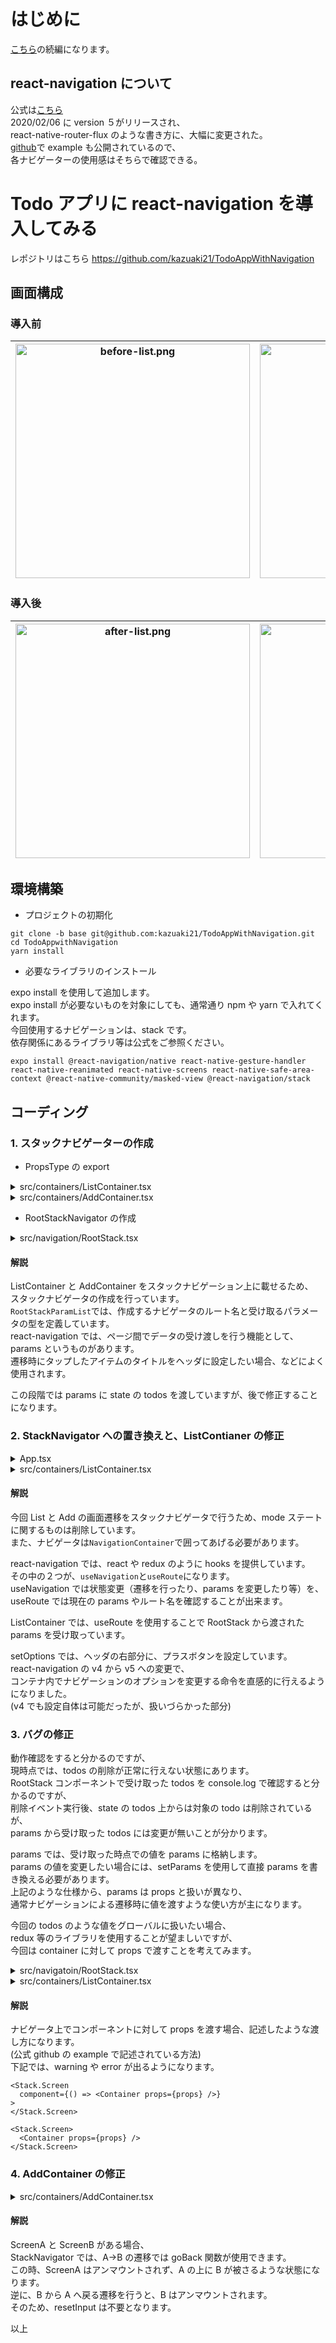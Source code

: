 # はじめに

[こちら](https://github.com/kazuaki21/TodoApp)の続編になります。

## react-navigation について

公式は[こちら](https://reactnavigation.org/)  
2020/02/06 に version ５がリリースされ、  
react-native-router-flux のような書き方に、大幅に変更された。  
[github](https://github.com/react-navigation/react-navigation)で example も公開されているので、  
各ナビゲーターの使用感はそちらで確認できる。

# Todo アプリに react-navigation を導入してみる

レポジトリはこちら
https://github.com/kazuaki21/TodoAppWithNavigation

## 画面構成

### 導入前

| <img width="375" alt="before-list.png" src="./assets/before-list.png"> | <img width="375" alt="before-add.png" src="./assets/before-add.png"> |
| :--------------------------------------------------------------------: | :------------------------------------------------------------------: |


### 導入後

| <img width="375" alt="after-list.png" src="./assets/after-list.png"> | <img width="375" alt="after-add.png" src="./assets/after-add.png"> |
| :------------------------------------------------------------------: | :----------------------------------------------------------------: |


## 環境構築

- プロジェクトの初期化

```
git clone -b base git@github.com:kazuaki21/TodoAppWithNavigation.git
cd TodoAppwithNavigation
yarn install
```

- 必要なライブラリのインストール

expo install を使用して追加します。  
expo install が必要ないものを対象にしても、通常通り npm や yarn で入れてくれます。  
今回使用するナビゲーションは、stack です。  
依存関係にあるライブラリ等は公式をご参照ください。

```
expo install @react-navigation/native react-native-gesture-handler react-native-reanimated react-native-screens react-native-safe-area-context @react-native-community/masked-view @react-navigation/stack
```

## コーディング

### 1. スタックナビゲーターの作成

- PropsType の export

<details><summary>src/containers/ListContainer.tsx</summary><div>

```diff
-type ListContainerProps = {
+export type ListContainerProps = {
   todos: Todo[];
   onPressPlus?: () => void;
   onPressCheck?: (todoId: number) => void;
 };
```

</div></details>

<details><summary>src/containers/AddContainer.tsx</summary><div>

```diff
-type AddContainerProps = {
+export type AddContainerProps = {
   onPressCancel?: () => void;
   onPressAdd?: (title: string, description: string) => void;
 };
```

</div></details>

- RootStackNavigator の作成

<details><summary>src/navigation/RootStack.tsx</summary><div>

```react
import React, { FC } from "react";
import { createStackNavigator } from "@react-navigation/stack";

import ListContainer, { ListContainerProps } from "../containers/ListContainer";
import AddContainer, { AddContainerProps } from "../containers/AddContainer";

export type RootStackParamList = {
  List: ListContainerProps;
  Add: AddContainerProps;
};

const Stack = createStackNavigator<RootStackParamList>();

type RootStackProps = ListContainerProps & AddContainerProps;

const RootStack: FC<RootStackProps> = ({
  todos = [],
  onPressCheck = () => undefined,
  onPressDelete = () => undefined,
  onPressAdd = () => undefined
}) => {
  const ListContainerParams: ListContainerProps = {
    todos,
    onPressCheck,
    onPressDelete
  };
  const AddContainerParams: AddContainerProps = {
    onPressAdd
  };

  return (
    <Stack.Navigator initialRouteName="List">
      <Stack.Screen
        name="List"
        component={ListContainer}
        initialParams={ListContaineParams}
      />
      <Stack.Screen
        name="Add"
        component={AddContainer}
        initialParams={AddContainerParams}
      />
    </Stack.Navigator>
  );
};

export default RootStack;
```

</div></details>

#### 解説

ListContainer と AddContainer をスタックナビゲーション上に載せるため、  
スタックナビゲータの作成を行っています。  
`RootStackParamList`では、作成するナビゲータのルート名と受け取るパラメータの型を定義しています。  
react-navigation では、ページ間でデータの受け渡しを行う機能として、params というものがあります。  
遷移時にタップしたアイテムのタイトルをヘッダに設定したい場合、などによく使用されます。

この段階では params に state の todos を渡していますが、後で修正することになります。

### 2. StackNavigator への置き換えと、ListContianer の修正

<details><summary>App.tsx</summary><div>

- 削除

```diff
-  const [mode, setMode] = useState<Mode>("list");
```

```diff
-  const changeMode = (mode: Mode) => {
-    setMode(mode);
-  };
```

```diff
-  const handlePressPlus = () => {
-    changeMode("add");
-  };
```

```diff
-  const handlePressCancel = () => {
-    changeMode("list");
-  };
```

```diff
-    changeMode("list");
```

- コンポーネントの置き換え

```react
return (
  <Fragment>
    <ListContainer
      todos={todos}
      onPressPlus={handlePressPlus}
      onPressCheck={handlePressCheck}
      onPressDelete={handlePressDelete}
    />
    <Modal visible={mode === "add"} animationType={"slide"}>
      <AddContainer
        onPressCancel={handlePressCancel}
        onPressAdd={handlePressAdd}
      />
    </Modal>
  </Fragment>
);
```

->

```react
return (
  <NavigationContainer>
    <RootStack
      todos={todos}
      onPressCheck={handlePressCheck}
      onPressDelete={handlePressDelete}
      onPressAdd={handlePressAdd}
    />
  </NavigationContainer>
);
```

</div></details>

<details><summary>src/containers/ListContainer.tsx</summary><div>

- import

```react
import { useNavigation, useRoute, RouteProp } from "@react-navigation/native";
import { StackNavigationProp } from "@react-navigation/stack";
import { RootStackParamList } from "../navigation/RootStack";
```

- type

```react
type NavigationProps = StackNavigationProp<RootStackParamList>;
type RouteProps = RouteProp<RootStackParamList, "List">;
```

```diff
 export type ListContainerProps = {
   todos: Todo[];
-  onPressPlus?: () => void;
   onPressCheck?: (todoId: number) => void;
   onPressDelete?: (todoId: number) => void;
 };
```

- props

```diff
-const ListContainer: FC<ListContainerProps> = ({
-  todos = [],
-  onPressPlus = () => undefined,
-  onPressCheck = () => undefined,
-  onPressDelete = () => undefined
-}) => {
+const ListContainer: FC<ListContainerProps> = (
+  {
+    // todos = [],
+    // onPressCheck = () => undefined,
+    // onPressDelete = () => undefined
+  }
+) => {
```

- navigation hooks

```react
const { navigate, setOptions } = useNavigation<NavigationProps>();
const {
  params: { todos, onPressCheck, onPressDelete }
} = useRoute<RouteProps>();
```

- plus button

```react
const handlePressPlus = () => {
  navigate("Add");
};

useEffect(() => {
  setOptions({
    headerRight: () => (
      <IconButton
        type="plus"
        onPress={handlePressPlus}
        style={styles.plus_button}
      />
    )
  });
}, []);
```

- コンポーネントの置き換え

```react
return (
  <SafeAreaView style={styles.safearea}>
    <View style={styles.container}>
      <View style={styles.header_container}>
        <Title>Todo List</Title>
        <IconButton
          type="plus"
          onPress={onPressPlus}
          style={styles.plus_button}
        />
      </View>
      <TodoList
        todos={todos}
        onPressCheck={onPressCheck}
        onPressDelete={onPressDelete}
      />
    </View>
  </SafeAreaView>
);
```

->

```react
return (
  <View style={styles.container}>
    <TodoList
      todos={todos}
      onPressCheck={onPressCheck}
      onPressDelete={onPressDelete}
    />
  </View>
)
```

- style

```react
const styles = StyleSheet.create({
  container: {
    flex: 1,
    backgroundColor: "white"
  },
  header_container: {
    alignItems: "center",
    paddingBottom: 20,
    borderBottomWidth: 1,
    borderColor: "gray"
  },
  todo: {
    borderBottomWidth: 1,
    borderColor: "gray"
  },
  plus_button: {
    marginRight: 30
  }
});
```

</div></details>

#### 解説

今回 List と Add の画面遷移をスタックナビゲータで行うため、mode ステートに関するものは削除しています。  
また、ナビゲータは`NavigationContainer`で囲ってあげる必要があります。

react-navigation では、react や redux のように hooks を提供しています。  
その中の２つが、`useNavigation`と`useRoute`になります。  
useNavigation では状態変更（遷移を行ったり、params を変更したり等）を、  
useRoute では現在の params やルート名を確認することが出来ます。

ListContainer では、useRoute を使用することで RootStack から渡された params を受け取っています。

setOptions では、ヘッダの右部分に、プラスボタンを設定しています。  
react-navigation の v4 から v5 への変更で、  
コンテナ内でナビゲーションのオプションを変更する命令を直感的に行えるようになりました。  
(v4 でも設定自体は可能だったが、扱いづらかった部分)

### 3. バグの修正

動作確認をすると分かるのですが、  
現時点では、todos の削除が正常に行えない状態にあります。  
RootStack コンポーネントで受け取った todos を console.log で確認すると分かるのですが、  
削除イベント実行後、state の todos 上からは対象の todo は削除されているが、  
params から受け取った todos には変更が無いことが分かります。

params では、受け取った時点での値を params に格納します。  
params の値を変更したい場合には、setParams を使用して直接 params を書き換える必要があります。  
上記のような仕様から、params は props と扱いが異なり、  
通常ナビゲーションによる遷移時に値を渡すような使い方が主になります。

今回の todos のような値をグローバルに扱いたい場合、  
redux 等のライブラリを使用することが望ましいですが、  
今回は container に対して props で渡すことを考えてみます。

<details><summary>src/navigatoin/RootStack.tsx</summary><div>

```diff
 export type RootStackParamList = {
-  List: ListContainerProps;
-  Add: AddContainerProps;
+  List: undefined;
+  Add: undefined;
 };
```

```diff
-  const ListContainerParams: ListContainerProps = {
-    todos,
-    onPressCheck,
-    onPressDelete
-  };
-  const AddContainerParams: AddContainerProps = {
-    onPressAdd
-  };
```

```react
return (
  <Stack.Navigator
    initialRouteName="List"
    headerMode="screen"
    screenOptions={{
      headerTitleStyle: styles.header_title
    }}
  >
    <Stack.Screen name="List">
      {() => (
        <ListContainer
          todos={todos}
          onPressCheck={onPressCheck}
          onPressDelete={onPressDelete}
        />
      )}
    </Stack.Screen>
    <Stack.Screen name="Add">
      {() => <AddContainer onPressAdd={onPressAdd} />}
    </Stack.Screen>
  </Stack.Navigator>
);
```

</div></details>

<details><summary>src/containers/ListContainer.tsx</summary><div>

```diff
-const ListContainer: FC<ListContainerProps> = (
-  {
-    // todos = [],
-    // onPressCheck = () => undefined,
-    // onPressDelete = () => undefined
-  }
-) => {
+const ListContainer: FC<ListContainerProps> = ({
+  todos = [],
+  onPressCheck = () => undefined,
+  onPressDelete = () => undefined
+}) => {
```

```diff
-  const {
-    params: { todos, onPressCheck, onPressDelete }
-  } = useRoute<RouteProps>();
```

</div></details>

#### 解説

ナビゲータ上でコンポーネントに対して props を渡す場合、記述したような渡し方になります。  
(公式 github の example で記述されている方法)  
下記では、warning や error が出るようになります。

```react
<Stack.Screen
  component={() => <Container props={props} />}
>
</Stack.Screen>
```

```react
<Stack.Screen>
  <Container props={props} />
</Stack.Screen>

```

### 4. AddContainer の修正

<details><summary>src/containers/AddContainer.tsx</summary><div>

- import

```diff
+import { useNavigation } from "@react-navigation/native";
+import { StackNavigationProp } from "@react-navigation/stack";
+import { RootStackParamList } from "../navigation/RootStack";
```

- type

```diff
+type NavigationProps = StackNavigationProp<RootStackParamList>;
```

- props

```diff
 export type AddContainerProps = {
-  onPressCancel?: () => void;
   onPressAdd?: (title: string, description: string) => void;
 };
```

```diff
 const AddContainer: FC<AddContainerProps> = ({
-  onPressCancel = () => undefined,
   onPressAdd = () => undefined
 }) => {
```

- function,handler

```diff
-  const resetInput = () => {
-    setTitle("");
-    setDescription("");
-  ｝;
+  const { goBack } = useNavigation<NavigationProps>();
+
+  const handlePressAdd = () => {
+    if (!title || !description) return;
+
+    onPressAdd(title, description);
+    goBack();
   };
```

- コンポーネントの置き換え

```react
return (
  <View style={styles.modal}>
    <TextButton onPress={onPressCancel} containerStyle={styles.cancel_button}>
      Cancel
    </TextButton>
    <Title>Add Todo</Title>
    <TextInputOutline
      placeholder="Title"
      value={title}
      onChangeText={text => setTitle(text)}
      style={styles.textinput}
      containerStyle={styles.todo_title}
    />
    <TextInputOutline
      placeholder="Description"
      value={description}
      onChangeText={text => setDescription(text)}
      style={styles.textinput}
      containerStyle={styles.todo_description}
    />
    <View style={styles.add_button}>
      <TextButton
        onPress={() => {
          if (!title || !description) return;

          onPressAdd(title, description);
          resetInput();
        }}
        style={styles.add}
      >
        Add
      </TextButton>
    </View>
  </View>
);
```

->

```react
return (
  <View style={styles.container}>
    <TextInputOutline
      placeholder="Title"
      value={title}
      onChangeText={text => setTitle(text)}
      style={styles.textinput}
      containerStyle={styles.todo_title}
    />
    <TextInputOutline
      placeholder="Description"
      value={description}
      onChangeText={text => setDescription(text)}
      style={styles.textinput}
      containerStyle={styles.todo_description}
    />
    <View style={styles.add_button}>
      <TextButton onPress={handlePressAdd} style={styles.add}>
        Add
      </TextButton>
    </View>
  </View>
);
```

- style

```react
const styles = StyleSheet.create({
  container: {
    flex: 1,
    alignItems: "center",
    justifyContent: "center",
    backgroundColor: "white"
  },
  todo_title: { marginTop: 70 },
  todo_description: { marginTop: 30 },
  textinput: {
    width: 200,
    height: 40,
    fontSize: 24
  },
  cancel_button: {
    position: "absolute",
    top: 60,
    right: 30
  },
  add_button: {
    width: 100,
    height: 50,
    alignItems: "center",
    justifyContent: "center",
    borderRadius: 10,
    backgroundColor: "royalblue",
    marginTop: 50
  },
  add: {
    fontSize: 24,
    color: "white"
  }
});
```

</div></details>

#### 解説

ScreenA と ScreenB がある場合、  
StackNavigator では、A->B の遷移では goBack 関数が使用できます。  
この時、ScreenA はアンマウントされず、A の上に B が被さるような状態になります。  
逆に、B から A へ戻る遷移を行うと、B はアンマウントされます。  
そのため、resetInput は不要となります。

以上
